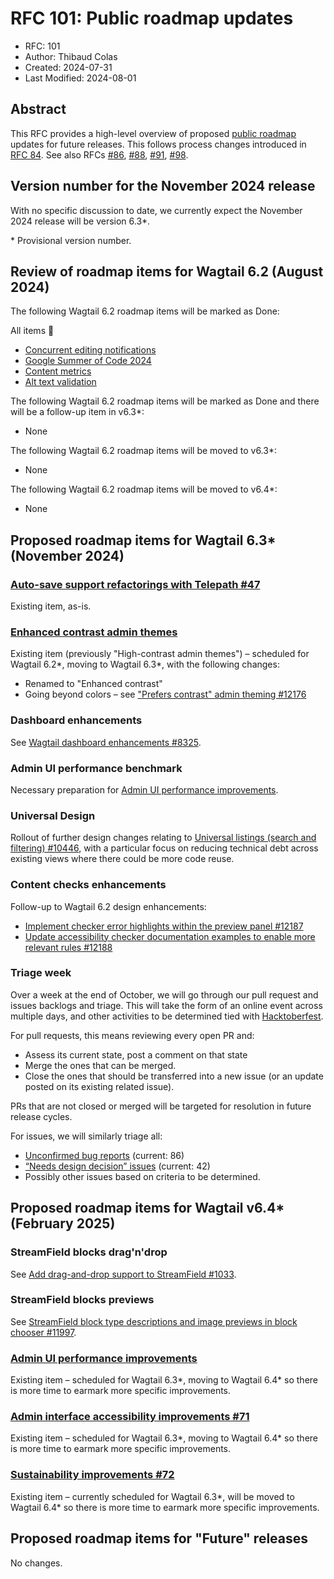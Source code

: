 # RFC 101: Public roadmap updates

- RFC: 101
- Author: Thibaud Colas
- Created: 2024-07-31
- Last Modified: 2024-08-01

## Abstract

This RFC provides a high-level overview of proposed [public roadmap](https://github.com/wagtail/roadmap) updates for future releases. This follows process changes introduced in [RFC 84](https://github.com/wagtail/rfcs/pull/84). See also RFCs [#86](086-roadmap-updates.md), [#88](088-roadmap-updates.md), [#91](091-roadmap-updates.md), [#98](098-roadmap-updates.md).

## Version number for the November 2024 release

With no specific discussion to date, we currently expect the November 2024 release will be version 6.3\*.

\* Provisional version number.

## Review of roadmap items for Wagtail 6.2 (August 2024)

The following Wagtail 6.2 roadmap items will be marked as Done:

All items 🎉

- [Concurrent editing notifications](https://github.com/wagtail/roadmap/issues/41)
- [Google Summer of Code 2024](https://github.com/wagtail/roadmap/issues/78)
- [Content metrics](https://github.com/wagtail/roadmap/issues/82)
- [Alt text validation](https://github.com/wagtail/roadmap/issues/83)

The following Wagtail 6.2 roadmap items will be marked as Done and there will be a follow-up item in v6.3\*:

- None

The following Wagtail 6.2 roadmap items will be moved to v6.3\*:

- None

The following Wagtail 6.2 roadmap items will be moved to v6.4\*:

- None

## Proposed roadmap items for Wagtail 6.3\* (November 2024)

### [Auto-save support refactorings with Telepath #47](https://github.com/wagtail/roadmap/issues/47)

Existing item, as-is.

### [Enhanced contrast admin themes](https://github.com/wagtail/roadmap/issues/76)

Existing item (previously "High-contrast admin themes") – scheduled for Wagtail 6.2\*, moving to Wagtail 6.3\*, with the following changes:

- Renamed to "Enhanced contrast"
- Going beyond colors – see ["Prefers contrast" admin theming #12176](https://github.com/wagtail/wagtail/issues/12176)

### Dashboard enhancements

See [Wagtail dashboard enhancements #8325](https://github.com/wagtail/wagtail/discussions/8325#discussioncomment-10114586).

### Admin UI performance benchmark

Necessary preparation for [Admin UI performance improvements](https://github.com/wagtail/roadmap/issues/80).

### Universal Design

Rollout of further design changes relating to [Universal listings (search and filtering) #10446](https://github.com/wagtail/wagtail/discussions/10446#discussioncomment-9774389), with a particular focus on reducing technical debt across existing views where there could be more code reuse.

### Content checks enhancements

Follow-up to Wagtail 6.2 design enhancements:

- [Implement checker error highlights within the preview panel #12187](https://github.com/wagtail/wagtail/issues/12187)
- [Update accessibility checker documentation examples to enable more relevant rules #12188](https://github.com/wagtail/wagtail/issues/12188)

### Triage week

Over a week at the end of October, we will go through our pull request and issues backlogs and triage. This will take the form of an online event across multiple days, and other activities to be determined tied with [Hacktoberfest](https://hacktoberfest.com/).

For pull requests, this means reviewing every open PR and:

- Assess its current state, post a comment on that state
- Merge the ones that can be merged.
- Close the ones that should be transferred into a new issue (or an update posted on its existing related issue).

PRs that are not closed or merged will be targeted for resolution in future release cycles.

For issues, we will similarly triage all:

- [Unconfirmed bug reports](https://github.com/wagtail/wagtail/issues?page=1&q=sort%3Aupdated-desc+is%3Aissue+is%3Aopen+label%3Astatus%3AUnconfirmed) (current: 86)
- [“Needs design decision” issues](https://github.com/wagtail/wagtail/issues?q=is%3Aopen+is%3Aissue+label%3A%22status%3ANeeds+Design+Decision%22) (current: 42)
- Possibly other issues based on criteria to be determined.

## Proposed roadmap items for Wagtail v6.4\* (February 2025)

### StreamField blocks drag'n'drop

See [Add drag-and-drop support to StreamField #1033](https://github.com/wagtail/wagtail/issues/1033).

### StreamField blocks previews

See [StreamField block type descriptions and image previews in block chooser #11997](https://github.com/wagtail/wagtail/issues/11997).

### [Admin UI performance improvements](https://github.com/wagtail/roadmap/issues/80)

Existing item – scheduled for Wagtail 6.3\*, moving to Wagtail 6.4\* so there is more time to earmark more specific improvements.

### [Admin interface accessibility improvements #71](https://github.com/wagtail/roadmap/issues/71)

Existing item – scheduled for Wagtail 6.3\*, moving to Wagtail 6.4\* so there is more time to earmark more specific improvements.

### [Sustainability improvements #72](https://github.com/wagtail/roadmap/issues/72)

Existing item – currently scheduled for Wagtail 6.3\*, will be moved to Wagtail 6.4\* so there is more time to earmark more specific improvements.

## Proposed roadmap items for "Future" releases

No changes.
